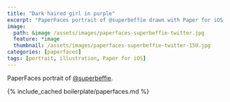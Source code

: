 ```yaml
---
title: "Dark haired girl in purple"
excerpt: "PaperFaces portrait of @superbeffie drawn with Paper for iOS on an iPad."
image: 
  path: &image /assets/images/paperfaces-superbeffie-twitter.jpg 
  feature: *image
  thumbnail: /assets/images/paperfaces-superbeffie-twitter-150.jpg
categories: [paperfaces]
tags: [portrait, illustration, Paper for iOS]
---
```


PaperFaces portrait of [@superbeffie](https://twitter.com/superbeffie).

{% include_cached boilerplate/paperfaces.md %}
